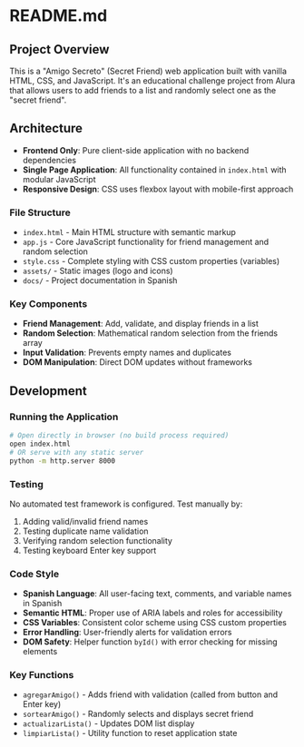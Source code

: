 # README.md

## Project Overview

This is a "Amigo Secreto" (Secret Friend) web application built with vanilla HTML, CSS, and JavaScript. It's an educational challenge project from Alura that allows users to add friends to a list and randomly select one as the "secret friend".

## Architecture

- **Frontend Only**: Pure client-side application with no backend dependencies
- **Single Page Application**: All functionality contained in `index.html` with modular JavaScript
- **Responsive Design**: CSS uses flexbox layout with mobile-first approach

### File Structure

- `index.html` - Main HTML structure with semantic markup
- `app.js` - Core JavaScript functionality for friend management and random selection
- `style.css` - Complete styling with CSS custom properties (variables)
- `assets/` - Static images (logo and icons)
- `docs/` - Project documentation in Spanish

### Key Components

- **Friend Management**: Add, validate, and display friends in a list
- **Random Selection**: Mathematical random selection from the friends array
- **Input Validation**: Prevents empty names and duplicates
- **DOM Manipulation**: Direct DOM updates without frameworks

## Development

### Running the Application

```bash
# Open directly in browser (no build process required)
open index.html
# OR serve with any static server
python -m http.server 8000
```

### Testing

No automated test framework is configured. Test manually by:
1. Adding valid/invalid friend names
2. Testing duplicate name validation
3. Verifying random selection functionality
4. Testing keyboard Enter key support

### Code Style

- **Spanish Language**: All user-facing text, comments, and variable names in Spanish
- **Semantic HTML**: Proper use of ARIA labels and roles for accessibility
- **CSS Variables**: Consistent color scheme using CSS custom properties
- **Error Handling**: User-friendly alerts for validation errors
- **DOM Safety**: Helper function `byId()` with error checking for missing elements

### Key Functions

- `agregarAmigo()` - Adds friend with validation (called from button and Enter key)
- `sortearAmigo()` - Randomly selects and displays secret friend
- `actualizarLista()` - Updates DOM list display
- `limpiarLista()` - Utility function to reset application state